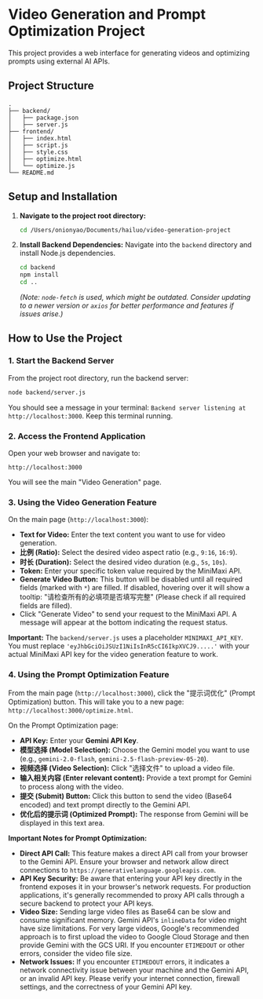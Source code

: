 # Video Generation and Prompt Optimization Project

This project provides a web interface for generating videos and optimizing prompts using external AI APIs.

## Project Structure

```
.
├── backend/
│   ├── package.json
│   ├── server.js
├── frontend/
│   ├── index.html
│   ├── script.js
│   ├── style.css
│   ├── optimize.html
│   └── optimize.js
└── README.md
```

## Setup and Installation

1.  **Navigate to the project root directory:**
    ```bash
    cd /Users/onionyao/Documents/hailuo/video-generation-project
    ```
2.  **Install Backend Dependencies:**
    Navigate into the `backend` directory and install Node.js dependencies.
    ```bash
    cd backend
    npm install
    cd ..
    ```
    *(Note: `node-fetch` is used, which might be outdated. Consider updating to a newer version or `axios` for better performance and features if issues arise.)*

## How to Use the Project

### 1. Start the Backend Server

From the project root directory, run the backend server:

```bash
node backend/server.js
```
You should see a message in your terminal: `Backend server listening at http://localhost:3000`. Keep this terminal running.

### 2. Access the Frontend Application

Open your web browser and navigate to:

```
http://localhost:3000
```

You will see the main "Video Generation" page.

### 3. Using the Video Generation Feature

On the main page (`http://localhost:3000`):

*   **Text for Video:** Enter the text content you want to use for video generation.
*   **比例 (Ratio):** Select the desired video aspect ratio (e.g., `9:16`, `16:9`).
*   **时长 (Duration):** Select the desired video duration (e.g., `5s`, `10s`).
*   **Token:** Enter your specific token value required by the MiniMaxi API.
*   **Generate Video Button:** This button will be disabled until all required fields (marked with `*`) are filled. If disabled, hovering over it will show a tooltip: "请检查所有的必填项是否填写完整" (Please check if all required fields are filled).
*   Click "Generate Video" to send your request to the MiniMaxi API. A message will appear at the bottom indicating the request status.

**Important:** The `backend/server.js` uses a placeholder `MINIMAXI_API_KEY`. You must replace `'eyJhbGciOiJSUzI1NiIsInR5cCI6IkpXVCJ9.....'` with your actual MiniMaxi API key for the video generation feature to work.

### 4. Using the Prompt Optimization Feature

From the main page (`http://localhost:3000`), click the "提示词优化" (Prompt Optimization) button. This will take you to a new page: `http://localhost:3000/optimize.html`.

On the Prompt Optimization page:

*   **API Key:** Enter your **Gemini API Key**.
*   **模型选择 (Model Selection):** Choose the Gemini model you want to use (e.g., `gemini-2.0-flash`, `gemini-2.5-flash-preview-05-20`).
*   **视频选择 (Video Selection):** Click "选择文件" to upload a video file.
*   **输入相关内容 (Enter relevant content):** Provide a text prompt for Gemini to process along with the video.
*   **提交 (Submit) Button:** Click this button to send the video (Base64 encoded) and text prompt directly to the Gemini API.
*   **优化后的提示词 (Optimized Prompt):** The response from Gemini will be displayed in this text area.

**Important Notes for Prompt Optimization:**

*   **Direct API Call:** This feature makes a direct API call from your browser to the Gemini API. Ensure your browser and network allow direct connections to `https://generativelanguage.googleapis.com`.
*   **API Key Security:** Be aware that entering your API key directly in the frontend exposes it in your browser's network requests. For production applications, it's generally recommended to proxy API calls through a secure backend to protect your API keys.
*   **Video Size:** Sending large video files as Base64 can be slow and consume significant memory. Gemini API's `inlineData` for video might have size limitations. For very large videos, Google's recommended approach is to first upload the video to Google Cloud Storage and then provide Gemini with the GCS URI. If you encounter `ETIMEDOUT` or other errors, consider the video file size.
*   **Network Issues:** If you encounter `ETIMEDOUT` errors, it indicates a network connectivity issue between your machine and the Gemini API, or an invalid API key. Please verify your internet connection, firewall settings, and the correctness of your Gemini API key.
